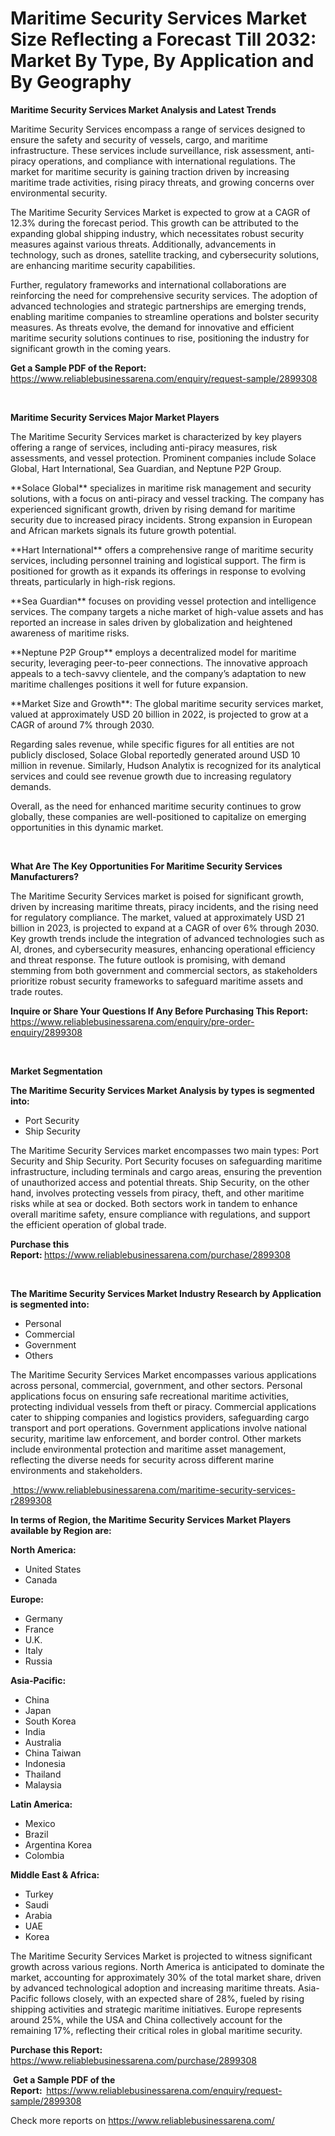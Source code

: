 <p><h1>Maritime Security Services Market Size Reflecting a Forecast Till 2032: Market By Type, By Application and By Geography</h1></p><p><strong>Maritime Security Services Market Analysis and Latest Trends</strong></p>
<p><p>Maritime Security Services encompass a range of services designed to ensure the safety and security of vessels, cargo, and maritime infrastructure. These services include surveillance, risk assessment, anti-piracy operations, and compliance with international regulations. The market for maritime security is gaining traction driven by increasing maritime trade activities, rising piracy threats, and growing concerns over environmental security.</p><p>The Maritime Security Services Market is expected to grow at a CAGR of 12.3% during the forecast period. This growth can be attributed to the expanding global shipping industry, which necessitates robust security measures against various threats. Additionally, advancements in technology, such as drones, satellite tracking, and cybersecurity solutions, are enhancing maritime security capabilities.</p><p>Further, regulatory frameworks and international collaborations are reinforcing the need for comprehensive security services. The adoption of advanced technologies and strategic partnerships are emerging trends, enabling maritime companies to streamline operations and bolster security measures. As threats evolve, the demand for innovative and efficient maritime security solutions continues to rise, positioning the industry for significant growth in the coming years.</p></p>
<p><strong>Get a Sample PDF of the Report:&nbsp;</strong> <a href="https://www.reliablebusinessarena.com/enquiry/request-sample/2899308?utm_campaign=3289&utm_medium=2&utm_source=Github&utm_content=ia&utm_term=15032025&utm_id=maritime-security-services">https://www.reliablebusinessarena.com/enquiry/request-sample/2899308</a></p>
<p>&nbsp;</p>
<p><strong>Maritime Security Services Major Market Players</strong></p>
<p><p>The Maritime Security Services market is characterized by key players offering a range of services, including anti-piracy measures, risk assessments, and vessel protection. Prominent companies include Solace Global, Hart International, Sea Guardian, and Neptune P2P Group.</p><p>**Solace Global** specializes in maritime risk management and security solutions, with a focus on anti-piracy and vessel tracking. The company has experienced significant growth, driven by rising demand for maritime security due to increased piracy incidents. Strong expansion in European and African markets signals its future growth potential.</p><p>**Hart International** offers a comprehensive range of maritime security services, including personnel training and logistical support. The firm is positioned for growth as it expands its offerings in response to evolving threats, particularly in high-risk regions. </p><p>**Sea Guardian** focuses on providing vessel protection and intelligence services. The company targets a niche market of high-value assets and has reported an increase in sales driven by globalization and heightened awareness of maritime risks.</p><p>**Neptune P2P Group** employs a decentralized model for maritime security, leveraging peer-to-peer connections. The innovative approach appeals to a tech-savvy clientele, and the company’s adaptation to new maritime challenges positions it well for future expansion.</p><p>**Market Size and Growth**: The global maritime security services market, valued at approximately USD 20 billion in 2022, is projected to grow at a CAGR of around 7% through 2030. </p><p>Regarding sales revenue, while specific figures for all entities are not publicly disclosed, Solace Global reportedly generated around USD 10 million in revenue. Similarly, Hudson Analytix is recognized for its analytical services and could see revenue growth due to increasing regulatory demands. </p><p>Overall, as the need for enhanced maritime security continues to grow globally, these companies are well-positioned to capitalize on emerging opportunities in this dynamic market.</p></p>
<p>&nbsp;</p>
<p><strong>What Are The Key Opportunities For Maritime Security Services Manufacturers?</strong></p>
<p><p>The Maritime Security Services market is poised for significant growth, driven by increasing maritime threats, piracy incidents, and the rising need for regulatory compliance. The market, valued at approximately USD 21 billion in 2023, is projected to expand at a CAGR of over 6% through 2030. Key growth trends include the integration of advanced technologies such as AI, drones, and cybersecurity measures, enhancing operational efficiency and threat response. The future outlook is promising, with demand stemming from both government and commercial sectors, as stakeholders prioritize robust security frameworks to safeguard maritime assets and trade routes.</p></p>
<p><strong>Inquire or Share Your Questions If Any Before Purchasing This Report:</strong> <a href="https://www.reliablebusinessarena.com/enquiry/pre-order-enquiry/2899308?utm_campaign=3289&utm_medium=2&utm_source=Github&utm_content=ia&utm_term=15032025&utm_id=maritime-security-services">https://www.reliablebusinessarena.com/enquiry/pre-order-enquiry/2899308</a></p>
<p>&nbsp;</p>
<p><strong>Market Segmentation</strong></p>
<p><strong>The Maritime Security Services Market Analysis by types is segmented into:</strong></p>
<p><ul><li>Port Security</li><li>Ship Security</li></ul></p>
<p><p>The Maritime Security Services market encompasses two main types: Port Security and Ship Security. Port Security focuses on safeguarding maritime infrastructure, including terminals and cargo areas, ensuring the prevention of unauthorized access and potential threats. Ship Security, on the other hand, involves protecting vessels from piracy, theft, and other maritime risks while at sea or docked. Both sectors work in tandem to enhance overall maritime safety, ensure compliance with regulations, and support the efficient operation of global trade.</p></p>
<p><strong>Purchase this Report:&nbsp;</strong><a href="https://www.reliablebusinessarena.com/purchase/2899308?utm_campaign=3289&utm_medium=2&utm_source=Github&utm_content=ia&utm_term=15032025&utm_id=maritime-security-services">https://www.reliablebusinessarena.com/purchase/2899308</a></p>
<p>&nbsp;</p>
<p><strong>The Maritime Security Services Market Industry Research by Application is segmented into:</strong></p>
<p><ul><li>Personal</li><li>Commercial</li><li>Government</li><li>Others</li></ul></p>
<p><p>The Maritime Security Services Market encompasses various applications across personal, commercial, government, and other sectors. Personal applications focus on ensuring safe recreational maritime activities, protecting individual vessels from theft or piracy. Commercial applications cater to shipping companies and logistics providers, safeguarding cargo transport and port operations. Government applications involve national security, maritime law enforcement, and border control. Other markets include environmental protection and maritime asset management, reflecting the diverse needs for security across different marine environments and stakeholders.</p></p>
<p><a href="https://www.reliablebusinessarena.com/maritime-security-services-r2899308?utm_campaign=3289&utm_medium=2&utm_source=Github&utm_content=ia&utm_term=15032025&utm_id=maritime-security-services">&nbsp;https://www.reliablebusinessarena.com/maritime-security-services-r2899308</a></p>
<p><strong>In terms of Region, the Maritime Security Services Market Players available by Region are:</strong></p>
<p>
    <p> <strong> North America: </strong>
        <ul>
            <li>United States</li>
            <li>Canada</li>
        </ul>
        </p> 
    <p> <strong> Europe: </strong>
        <ul>
            <li>Germany</li>
            <li>France</li>
            <li>U.K.</li>
            <li>Italy</li>
            <li>Russia</li>
        </ul>
        </p> 
    <p> <strong> Asia-Pacific: </strong>
        <ul>
            <li>China</li>
            <li>Japan</li>
            <li>South Korea</li>
            <li>India</li>
            <li>Australia</li>
            <li>China Taiwan</li>
            <li>Indonesia</li>
            <li>Thailand</li>
            <li>Malaysia</li>
        </ul>
        </p> 
    <p> <strong> Latin America: </strong>
        <ul>
            <li>Mexico</li>
            <li>Brazil</li>
            <li>Argentina Korea</li>
            <li>Colombia</li>
        </ul>
        </p> 
    <p> <strong> Middle East & Africa: </strong>
        <ul>
            <li>Turkey</li>
            <li>Saudi</li>
            <li>Arabia</li>
            <li>UAE</li>
            <li>Korea</li>
        </ul>
    </p>
    </p>
<p><p>The Maritime Security Services Market is projected to witness significant growth across various regions. North America is anticipated to dominate the market, accounting for approximately 30% of the total market share, driven by advanced technological adoption and increasing maritime threats. Asia-Pacific follows closely, with an expected share of 28%, fueled by rising shipping activities and strategic maritime initiatives. Europe represents around 25%, while the USA and China collectively account for the remaining 17%, reflecting their critical roles in global maritime security.</p></p>
<p><strong>Purchase this Report: </strong><a href="https://www.reliablebusinessarena.com/purchase/2899308?utm_campaign=3289&utm_medium=2&utm_source=Github&utm_content=ia&utm_term=15032025&utm_id=maritime-security-services">https://www.reliablebusinessarena.com/purchase/2899308</a></p>
<p>&nbsp;<strong>Get a Sample PDF of the Report:&nbsp;&nbsp;</strong><a href="https://www.reliablebusinessarena.com/enquiry/request-sample/2899308?utm_campaign=3289&utm_medium=2&utm_source=Github&utm_content=ia&utm_term=15032025&utm_id=maritime-security-services">https://www.reliablebusinessarena.com/enquiry/request-sample/2899308</a></p>
<p><strong></strong></p>
<p>Check more reports on <a href="https://www.reliablebusinessarena.com/?utm_campaign=3289&utm_medium=2&utm_source=Github&utm_content=ia&utm_term=15032025&utm_id=maritime-security-services">https://www.reliablebusinessarena.com/</a></p>
